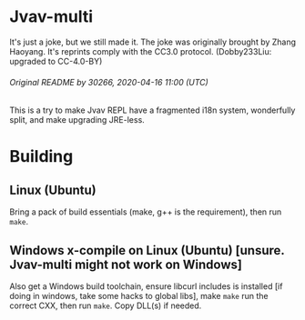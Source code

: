 # Jvav-multi
It's just a joke, but we still made it. The joke was originally brought by Zhang Haoyang.
It's reprints comply with the CC3.0 protocol. (Dobby233Liu: upgraded to CC-4.0-BY)

###### Original README by 30266, 2020-04-16 11:00 (UTC)

This is a try to make Jvav REPL have a fragmented i18n system, wonderfully split, and make upgrading JRE-less.

# Building
## Linux (Ubuntu)
Bring a pack of build essentials (make, g++ is the requirement), then run `make`.
## Windows x-compile on Linux (Ubuntu) \[unsure. Jvav-multi might not work on Windows\]
Also get a Windows build toolchain, ensure libcurl includes is installed \[if doing in windows, take some hacks to global libs\], make `make` run the correct CXX, then run `make`. Copy DLL(s) if needed.